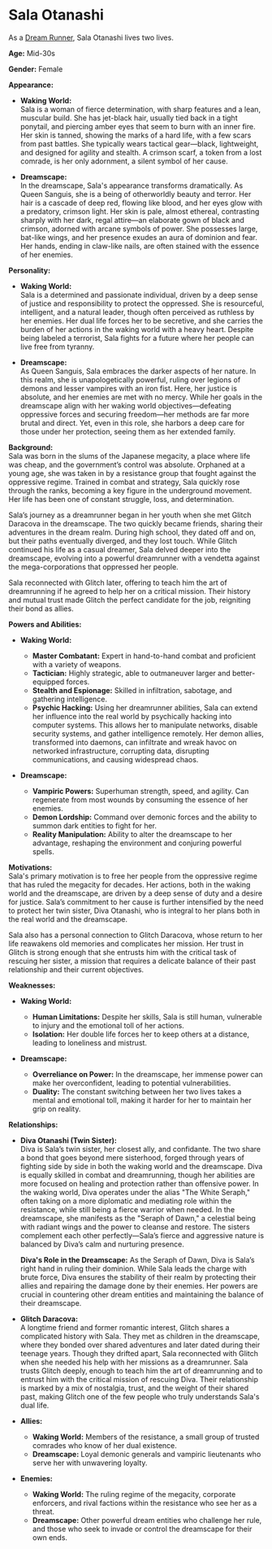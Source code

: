 # Sala Otanashi
As a [Dream Runner](👩‍💻Dreamrunners.md), Sala Otanashi lives two lives.

**Age:** Mid-30s

**Gender:** Female

**Appearance:**

- **Waking World:**  
    Sala is a woman of fierce determination, with sharp features and a lean, muscular build. She has jet-black hair, usually tied back in a tight ponytail, and piercing amber eyes that seem to burn with an inner fire. Her skin is tanned, showing the marks of a hard life, with a few scars from past battles. She typically wears tactical gear—black, lightweight, and designed for agility and stealth. A crimson scarf, a token from a lost comrade, is her only adornment, a silent symbol of her cause.
    
- **Dreamscape:**  
    In the dreamscape, Sala's appearance transforms dramatically. As Queen Sanguis, she is a being of otherworldly beauty and terror. Her hair is a cascade of deep red, flowing like blood, and her eyes glow with a predatory, crimson light. Her skin is pale, almost ethereal, contrasting sharply with her dark, regal attire—an elaborate gown of black and crimson, adorned with arcane symbols of power. She possesses large, bat-like wings, and her presence exudes an aura of dominion and fear. Her hands, ending in claw-like nails, are often stained with the essence of her enemies.
    

**Personality:**

- **Waking World:**  
    Sala is a determined and passionate individual, driven by a deep sense of justice and responsibility to protect the oppressed. She is resourceful, intelligent, and a natural leader, though often perceived as ruthless by her enemies. Her dual life forces her to be secretive, and she carries the burden of her actions in the waking world with a heavy heart. Despite being labeled a terrorist, Sala fights for a future where her people can live free from tyranny.
    
- **Dreamscape:**  
    As Queen Sanguis, Sala embraces the darker aspects of her nature. In this realm, she is unapologetically powerful, ruling over legions of demons and lesser vampires with an iron fist. Here, her justice is absolute, and her enemies are met with no mercy. While her goals in the dreamscape align with her waking world objectives—defeating oppressive forces and securing freedom—her methods are far more brutal and direct. Yet, even in this role, she harbors a deep care for those under her protection, seeing them as her extended family.
    

**Background:**  
Sala was born in the slums of the Japanese megacity, a place where life was cheap, and the government’s control was absolute. Orphaned at a young age, she was taken in by a resistance group that fought against the oppressive regime. Trained in combat and strategy, Sala quickly rose through the ranks, becoming a key figure in the underground movement. Her life has been one of constant struggle, loss, and determination.

Sala’s journey as a dreamrunner began in her youth when she met Glitch Daracova in the dreamscape. The two quickly became friends, sharing their adventures in the dream realm. During high school, they dated off and on, but their paths eventually diverged, and they lost touch. While Glitch continued his life as a casual dreamer, Sala delved deeper into the dreamscape, evolving into a powerful dreamrunner with a vendetta against the mega-corporations that oppressed her people.

Sala reconnected with Glitch later, offering to teach him the art of dreamrunning if he agreed to help her on a critical mission. Their history and mutual trust made Glitch the perfect candidate for the job, reigniting their bond as allies.

**Powers and Abilities:**

- **Waking World:**
    
    - **Master Combatant:** Expert in hand-to-hand combat and proficient with a variety of weapons.
    - **Tactician:** Highly strategic, able to outmaneuver larger and better-equipped forces.
    - **Stealth and Espionage:** Skilled in infiltration, sabotage, and gathering intelligence.
    - **Psychic Hacking:** Using her dreamrunner abilities, Sala can extend her influence into the real world by psychically hacking into computer systems. This allows her to manipulate networks, disable security systems, and gather intelligence remotely. Her demon allies, transformed into daemons, can infiltrate and wreak havoc on networked infrastructure, corrupting data, disrupting communications, and causing widespread chaos.
- **Dreamscape:**
    
    - **Vampiric Powers:** Superhuman strength, speed, and agility. Can regenerate from most wounds by consuming the essence of her enemies.
    - **Demon Lordship:** Command over demonic forces and the ability to summon dark entities to fight for her.
    - **Reality Manipulation:** Ability to alter the dreamscape to her advantage, reshaping the environment and conjuring powerful spells.

**Motivations:**  
Sala's primary motivation is to free her people from the oppressive regime that has ruled the megacity for decades. Her actions, both in the waking world and the dreamscape, are driven by a deep sense of duty and a desire for justice. Sala’s commitment to her cause is further intensified by the need to protect her twin sister, Diva Otanashi, who is integral to her plans both in the real world and the dreamscape.

Sala also has a personal connection to Glitch Daracova, whose return to her life reawakens old memories and complicates her mission. Her trust in Glitch is strong enough that she entrusts him with the critical task of rescuing her sister, a mission that requires a delicate balance of their past relationship and their current objectives.

**Weaknesses:**

- **Waking World:**
    
    - **Human Limitations:** Despite her skills, Sala is still human, vulnerable to injury and the emotional toll of her actions.
    - **Isolation:** Her double life forces her to keep others at a distance, leading to loneliness and mistrust.
- **Dreamscape:**
    
    - **Overreliance on Power:** In the dreamscape, her immense power can make her overconfident, leading to potential vulnerabilities.
    - **Duality:** The constant switching between her two lives takes a mental and emotional toll, making it harder for her to maintain her grip on reality.

**Relationships:**

- **Diva Otanashi (Twin Sister):**  
    Diva is Sala’s twin sister, her closest ally, and confidante. The two share a bond that goes beyond mere sisterhood, forged through years of fighting side by side in both the waking world and the dreamscape. Diva is equally skilled in combat and dreamrunning, though her abilities are more focused on healing and protection rather than offensive power. In the waking world, Diva operates under the alias "The White Seraph," often taking on a more diplomatic and mediating role within the resistance, while still being a fierce warrior when needed. In the dreamscape, she manifests as the "Seraph of Dawn," a celestial being with radiant wings and the power to cleanse and restore. The sisters complement each other perfectly—Sala’s fierce and aggressive nature is balanced by Diva’s calm and nurturing presence.
    
    **Diva's Role in the Dreamscape:** As the Seraph of Dawn, Diva is Sala’s right hand in ruling their dominion. While Sala leads the charge with brute force, Diva ensures the stability of their realm by protecting their allies and repairing the damage done by their enemies. Her powers are crucial in countering other dream entities and maintaining the balance of their dreamscape.
    
- **Glitch Daracova:**  
    A longtime friend and former romantic interest, Glitch shares a complicated history with Sala. They met as children in the dreamscape, where they bonded over shared adventures and later dated during their teenage years. Though they drifted apart, Sala reconnected with Glitch when she needed his help with her missions as a dreamrunner. Sala trusts Glitch deeply, enough to teach him the art of dreamrunning and to entrust him with the critical mission of rescuing Diva. Their relationship is marked by a mix of nostalgia, trust, and the weight of their shared past, making Glitch one of the few people who truly understands Sala's dual life.
    
- **Allies:**
    
    - **Waking World:** Members of the resistance, a small group of trusted comrades who know of her dual existence.
    - **Dreamscape:** Loyal demonic generals and vampiric lieutenants who serve her with unwavering loyalty.
- **Enemies:**
    
    - **Waking World:** The ruling regime of the megacity, corporate enforcers, and rival factions within the resistance who see her as a threat.
    - **Dreamscape:** Other powerful dream entities who challenge her rule, and those who seek to invade or control the dreamscape for their own ends.